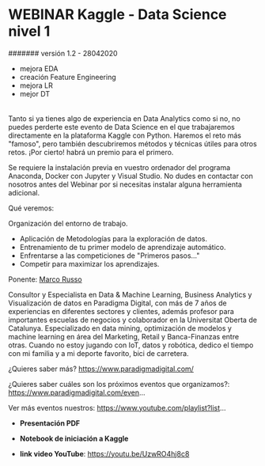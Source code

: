 # WEBINAR Kaggle - Data Science nivel 1


#######
versión 1.2 - 28042020
- mejora EDA
- creación Feature Engineering
- mejora LR
- mejor DT
######


Tanto si ya tienes algo de experiencia en Data Analytics como si no, no puedes perderte este evento de Data Science en el que trabajaremos directamente en la plataforma Kaggle con Python. Haremos el reto más "famoso", pero también descubriremos métodos y técnicas útiles para otros retos. ¡Por cierto! habrá un premio para el primero.

Se requiere la instalación previa en vuestro ordenador del programa Anaconda, Docker con Jupyter y Visual Studio. No dudes en contactar con nosotros antes del Webinar por si necesitas instalar alguna herramienta adicional.

Qué veremos:

Organización del entorno de trabajo.
- Aplicación de Metodologías para la exploración de datos.
- Entrenamiento de tu primer modelo de aprendizaje automático.
- Enfrentarse a las competiciones de "Primeros pasos..."
- Competir para maximizar los aprendizajes.

Ponente: [Marco Russo](https://www.linkedin.com/in/marcusrb/)

Consultor y Especialista en Data & Machine Learning, Business Analytics y Visualización de datos en Paradigma Digital, con más de 7 años de experiencias en diferentes sectores y clientes, además profesor para importantes escuelas de negocios y colaborador en la Universitat Oberta de Catalunya. Especializado en data mining, optimización de modelos y machine learning en área del Marketing, Retail y Banca-Finanzas entre otras. Cuando no estoy jugando con IoT, datos y robótica, dedico el tiempo con mi familia y a mi deporte favorito, bici de carretera.

¿Quieres saber más? https://www.paradigmadigital.com/

¿Quieres saber cuáles son los próximos eventos que organizamos?: https://www.paradigmadigital.com/even...

Ver más eventos nuestros: https://www.youtube.com/playlist?list...


- **Presentación PDF**

- **Notebook de iniciación a Kaggle**

- **link video YouTube**: https://youtu.be/UzwRO4hj8c8

